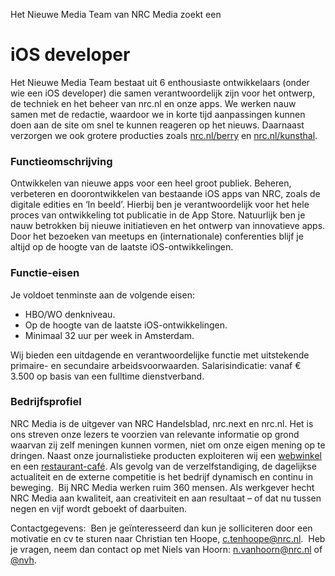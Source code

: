 Het Nieuwe Media Team van NRC Media zoekt een

# iOS developer

Het Nieuwe Media Team bestaat uit 6 enthousiaste ontwikkelaars (onder wie een iOS
developer) die samen verantwoordelijk zijn voor het ontwerp, de techniek en het beheer
van nrc.nl en onze apps. We werken nauw samen met de redactie, waardoor we in korte tijd
aanpassingen kunnen doen aan de site om snel te kunnen reageren op het nieuws. Daarnaast
verzorgen we ook grotere producties zoals [nrc.nl/berry](http://nrc.nl/berry) en [nrc.nl/kunsthal](http://nrc.nl/kunsthal).

### Functieomschrijving

Ontwikkelen van nieuwe apps voor een heel groot publiek. Beheren, verbeteren en
doorontwikkelen van bestaande iOS apps van NRC, zoals de digitale edities en ‘In beeld’. Hierbij
ben je verantwoordelijk voor het hele proces van ontwikkeling tot publicatie in de App Store.
Natuurlijk ben je nauw betrokken bij nieuwe initiatieven en het ontwerp van innovatieve apps.
Door het bezoeken van meetups en (internationale) conferenties blijf je altijd op de hoogte van
de laatste iOS-ontwikkelingen. 
 
### Functie-eisen

Je voldoet tenminste aan de volgende eisen:

* HBO/WO denkniveau.
* Op de hoogte van de laatste iOS-ontwikkelingen.
* Minimaal 32 uur per week in Amsterdam. 

Wij bieden een uitdagende en verantwoordelijke functie met uitstekende primaire- en secundaire arbeidsvoorwaarden. Salarisindicatie: vanaf € 3.500 op basis van een fulltime dienstverband. 

### Bedrijfsprofiel

NRC Media is de uitgever van NRC Handelsblad, nrc.next en nrc.nl. Het is ons streven onze lezers te voorzien van relevante informatie op grond waarvan zij zelf meningen kunnen vormen, niet om onze eigen mening op te dringen. Naast onze journalistieke producten exploiteren wij een [webwinkel](http://www.nrclux.nl) en een [restaurant-café](http://www.nrcrestaurantcafe.nl). Als gevolg van de verzelfstandiging, de dagelijkse actualiteit en de externe competitie is het bedrijf dynamisch en continu in beweging.  Bij NRC Media werken ruim 360 mensen. Als werkgever hecht NRC Media aan kwaliteit, aan creativiteit en aan resultaat – of dat nu tussen negen en vijf wordt geboekt of daarbuiten.

Contactgegevens:  Ben je geïnteresseerd dan kun je solliciteren door een motivatie en cv te sturen naar Christian ten Hoope, c.tenhoope@nrc.nl.  Heb je vragen, neem dan contact op met Niels van Hoorn: n.vanhoorn@nrc.nl of [@nvh](http://twitter.com/nvh). 